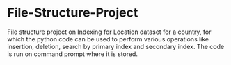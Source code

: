 # File-Structure-Project
File structure project on Indexing for Location dataset for a country, for which the python code can be used to perform various operations like insertion, deletion, search by primary index and secondary index. The code is run on command prompt where it is stored.
